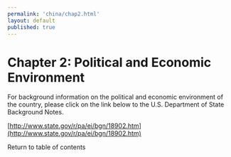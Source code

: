 ```yaml
--- 
permalink: 'china/chap2.html' 
layout: default
published: true 
---
```

<h1 id="chap2">Chapter 2: Political and Economic Environment</h1>



For background information on the political and economic environment of the country, please click on the link below to the U.S. Department of State Background Notes.



[http://www.state.gov/r/pa/ei/bgn/18902.htm](http://www.state.gov/r/pa/ei/bgn/18902.htm)



Return to table of contents



